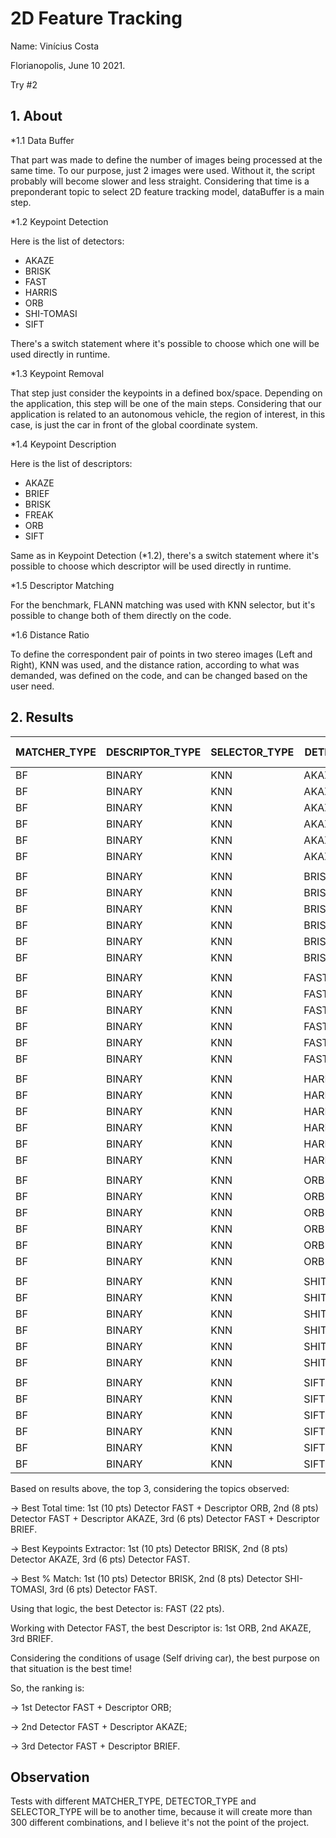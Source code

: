# 2D Feature Tracking

Name: Vinícius Costa

Florianopolis, June 10 2021.

Try #2

## 1. About

  *1.1 Data Buffer

That part was made to define the number of images being processed at the same time. To our purpose, just 2 images were used. Without it, the script probably will become slower and less straight. Considering that time is a preponderant topic to select 2D feature tracking model, dataBuffer is a main step.

  *1.2 Keypoint Detection

Here is the list of detectors:

- AKAZE
- BRISK
- FAST
- HARRIS
- ORB
- SHI-TOMASI
- SIFT

There's a switch statement where it's possible to choose which one will be used directly in runtime.

  *1.3 Keypoint Removal

That step just consider the keypoints in a defined box/space. Depending on the application, this step will be one of the main steps. Considering that our application is related to an autonomous vehicle, the region of interest, in this case, is just the car in front of the global coordinate system.

  *1.4 Keypoint Description

Here is the list of descriptors:

- AKAZE
- BRIEF
- BRISK
- FREAK
- ORB
- SIFT

Same as in Keypoint Detection (*1.2), there's a switch statement where it's possible to choose which descriptor will be used directly in runtime.

  *1.5 Descriptor Matching

For the benchmark, FLANN matching was used with KNN selector, but it's possible to change both of them directly on the code.

  *1.6 Distance Ratio

To define the correspondent pair of points in two stereo images (Left and Right), KNN was used, and the distance ration, according to what was demanded, was defined on the code, and can be changed based on the user need.

## 2. Results


| MATCHER_TYPE | DESCRIPTOR_TYPE | SELECTOR_TYPE | DETECTOR | DESCRIPTOR | TIME_DET[ms] | TIME_DESC[ms] | TIME_TOTAL[ms] | KEYP_EXTRACTION | KEYP_MATCH | % MATCH |
|--------------|-----------------|---------------|----------|------------|--------------|---------------|----------------|-----------------|------------|---------|
| BF           | BINARY          | KNN           | AKAZE    | AKAZE      | 582.25       | 19.07         | 601,92         | 1670            | 1491       | 89,28%  |
| BF           | BINARY          | KNN           | AKAZE    | BRIEF      | 584.82       | 20.06         | 604.88         | 1670            | 1491       | 89,28%  |
| BF           | BINARY          | KNN           | AKAZE    | BRISK      | 583.87       | 19.45         | 603.32         | 1670            | 1491       | 89,28%  |
| BF           | BINARY          | KNN           | AKAZE    | FREAK      | 578.72       | 19.55         | 598.27         | 1670            | 1491       | 89,28%  |
| BF           | BINARY          | KNN           | AKAZE    | ORB        | 585.53       | 19.77         | 605.30         | 1670            | 1491       | 89,28%  |
| BF           | BINARY          | KNN           | AKAZE    | SIFT       | 590.51       | 20.07         | 610.58         | 1670            | 1491       | 89,28%  |
|              |                 |               |          |            |              |               |                |                 |            |         |
| BF           | BINARY          | KNN           | BRISK    | AKAZE      | 356.69       | 29.91         | 386.60         | 2762            | 2508       | 90.80%  |
| BF           | BINARY          | KNN           | BRISK    | BRIEF      | 363.80       | 29.78         | 393.58         | 2762            | 2508       | 90.80%  |
| BF           | BINARY          | KNN           | BRISK    | BRISK      | 368.49       | 30.40         | 398.90         | 2762            | 2508       | 90.80%  |
| BF           | BINARY          | KNN           | BRISK    | FREAK      | 362.01       | 29.73         | 391.74         | 2762            | 2508       | 90.80%  |
| BF           | BINARY          | KNN           | BRISK    | ORB        | 361.91       | 29.45         | 391.36         | 2762            | 2508       | 90.80%  |
| BF           | BINARY          | KNN           | BRISK    | SIFT       | 363.58       | 29.64         | 393.22         | 2762            | 2508       | 90.80%  |
|              |                 |               |          |            |              |               |                |                 |            |         |
| BF           | BINARY          | KNN           | FAST     | AKAZE      | 13.56        | 19.36         | 32.01          | 1491            | 1348       | 90.41%  |
| BF           | BINARY          | KNN           | FAST     | BRIEF      | 13.60        | 18.68         | 32.28          | 1491            | 1348       | 90.41%  |
| BF           | BINARY          | KNN           | FAST     | BRISK      | 13.31        | 19.29         | 32.59          | 1491            | 1348       | 90.41%  |
| BF           | BINARY          | KNN           | FAST     | FREAK      | 13.47        | 18.86         | 32.33          | 1491            | 1348       | 90.41%  |
| BF           | BINARY          | KNN           | FAST     | ORB        | 13.17        | 18.61         | 31.78          | 1491            | 1348       | 90.41%  |
| BF           | BINARY          | KNN           | FAST     | SIFT       | 13.55        | 19.03         | 32.59          | 1491            | 1348       | 90.41%  |
|              |                 |               |          |            |              |               |                |                 |            |         |
| BF           | BINARY          | KNN           | HARRIS   | AKAZE      | 191.05       | 9.72          | 200.78         | 248             | 214        | 86.29%  |
| BF           | BINARY          | KNN           | HARRIS   | BRIEF      | 208.82       | 9.75          | 218.58         | 248             | 214        | 86.29%  |
| BF           | BINARY          | KNN           | HARRIS   | BRISK      | 192.75       | 9.67          | 202.42         | 248             | 214        | 86.29%  |
| BF           | BINARY          | KNN           | HARRIS   | FREAK      | 198.15       | 9.46          | 207.61         | 248             | 214        | 86.29%  |
| BF           | BINARY          | KNN           | HARRIS   | ORB        | 204.62       | 9.68          | 214.30         | 248             | 214        | 86.29%  |
| BF           | BINARY          | KNN           | HARRIS   | SIFT       | 215.87       | 11.55         | 227.00         | 248             | 214        | 86.29%  |
|              |                 |               |          |            |              |               |                |                 |            |         |
| BF           | BINARY          | KNN           | ORB      | AKAZE      | 91.81        | 13.64         | 105.45         | 1161            | 950        | 81.83%  |
| BF           | BINARY          | KNN           | ORB      | BRIEF      | 91.54        | 13.70         | 105.24         | 1161            | 950        | 81.83%  |
| BF           | BINARY          | KNN           | ORB      | BRISK      | 94.09        | 13.67         | 107.76         | 1161            | 950        | 81.83%  |
| BF           | BINARY          | KNN           | ORB      | FREAK      | 95.75        | 13.64         | 109.39         | 1161            | 950        | 81.83%  |
| BF           | BINARY          | KNN           | ORB      | ORB        | 94.29        | 13.81         | 108.10         | 1161            | 950        | 81.83%  |
| BF           | BINARY          | KNN           | ORB      | SIFT       | 100.23       | 14.85         | 115.08         | 1161            | 950        | 81.83%  |
|              |                 |               |          |            |              |               |                |                 |            |         |
| BF           | BINARY          | KNN           | SHITOMASI| AKAZE      | 176.34       | 18.74         | 195.07         | 1179            | 1067       | 90.50%  |
| BF           | BINARY          | KNN           | SHITOMASI| BRIEF      | 201.12       | 18.53         | 219.65         | 1179            | 1067       | 90.50%  |
| BF           | BINARY          | KNN           | SHITOMASI| BRISK      | 186.85       | 18.62         | 205.46         | 1179            | 1067       | 90.50%  |
| BF           | BINARY          | KNN           | SHITOMASI| FREAK      | 175.56       | 18.17         | 193.73         | 1179            | 1067       | 90.50%  |
| BF           | BINARY          | KNN           | SHITOMASI| ORB        | 186.82       | 19.11         | 205.93         | 1179            | 1067       | 90.50%  |
| BF           | BINARY          | KNN           | SHITOMASI| SIFT       | 185.24       | 18.07         | 203.28         | 1179            | 1067       | 90.50%  |
|              |                 |               |          |            |              |               |                |                 |            |         |
| BF           | BINARY          | KNN           | SIFT     | AKAZE      | 984.40       | 18.53         | 1002.93        | 1386            | 1248       | 90.04%  |
| BF           | BINARY          | KNN           | SIFT     | BRIEF      | 982.45       | 17.90         | 1000.35        | 1386            | 1248       | 90.04%  |
| BF           | BINARY          | KNN           | SIFT     | BRISK      | 982.74       | 17.98         | 1000.72        | 1386            | 1248       | 90.04%  |
| BF           | BINARY          | KNN           | SIFT     | FREAK      | 988.52       | 18.25         | 1006.77        | 1386            | 1248       | 90.04%  |
| BF           | BINARY          | KNN           | SIFT     | ORB        | 990.40       | 17.78         | 1008.17        | 1386            | 1248       | 90.04%  |
| BF           | BINARY          | KNN           | SIFT     | SIFT       | 986.90       | 18.42         | 1005.32        | 1386            | 1248       | 90.04%  |


Based on results above, the top 3, considering the topics observed:

-> Best Total time: 1st (10 pts) Detector FAST + Descriptor ORB, 2nd (8 pts) Detector FAST + Descriptor AKAZE, 3rd (6 pts) Detector FAST + Descriptor BRIEF.

-> Best Keypoints Extractor: 1st (10 pts) Detector BRISK, 2nd (8 pts) Detector AKAZE, 3rd (6 pts) Detector FAST.

-> Best % Match: 1st (10 pts) Detector BRISK, 2nd (8 pts) Detector SHI-TOMASI, 3rd (6 pts) Detector FAST.

Using that logic, the best Detector is: FAST (22 pts).

Working with Detector FAST, the best Descriptor is: 1st ORB, 2nd AKAZE, 3rd BRIEF.

Considering the conditions of usage (Self driving car), the best purpose on that situation is the best time!

So, the ranking is:

-> 1st Detector FAST + Descriptor ORB;

-> 2nd Detector FAST + Descriptor AKAZE;

-> 3rd Detector FAST + Descriptor BRIEF.

## Observation

Tests with different MATCHER_TYPE, DETECTOR_TYPE and SELECTOR_TYPE will be to another time, because it will create more than 300 different combinations, and I believe it's not the point of the project.
